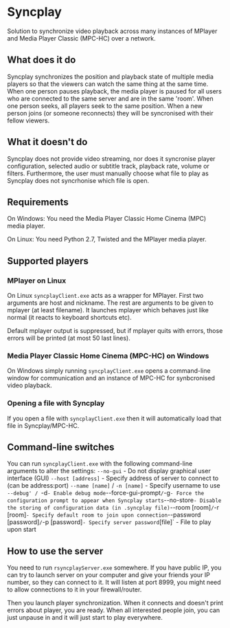 # Syncplay

Solution to synchronize video playback across many instances of MPlayer and Media Player Classic (MPC-HC) over a network.

## What does it do

Syncplay synchronizes the position and playback state of multiple media players so that the viewers can watch the same thing at the same time.
When one person pauses playback, the media player is paused for all users who are connected to the same server and are in the same 'room'.
When one person seeks, all players seek to the same position. When a new person joins (or someone reconnects) they will be syncronised with their fellow viewers.

## What it doesn't do

Syncplay does not provide video streaming, nor does it syncronise player configuration, selected audio or subtitle track, playback rate, volume or filters. Furthermore, the user must manually choose what file to play as Syncplay does not syncrhonise which file is open.

## Requirements

On Windows: You need the Media Player Classic Home Cinema (MPC) media player.

On Linux: You need Python 2.7, Twisted and the MPlayer media player.

## Supported players
### MPlayer on Linux

On Linux `syncplayClient.exe` acts as a wrapper for MPlayer. First two arguments are host and nickname.
The rest are arguments to be given to mplayer (at least filename). It launches mplayer
which behaves just like normal (it reacts to keyboard shortcuts etc).

Default mplayer output is suppressed, but if mplayer quits with errors, those errors
will be printed (at most 50 last lines).

### Media Player Classic Home Cinema (MPC-HC) on Windows

On Windows simply running `syncplayClient.exe` opens a command-line window for communication and an instance of MPC-HC for synbcronised video playback.

### Opening a file with Syncplay

If you open a file with `syncplayClient.exe` then it will automatically load that file in Syncplay/MPC-HC.

## Command-line switches

You can run `syncplayClient.exe` with the following command-line arguments to alter the settings:
`--no-gui` - Do not display graphical user interface (GUI)
`--host [address]` - Specify address of server to connect to (can be address:port)
`--name [name]` / `-n [name]` - Specify username to use
`--debug' / `-d` - Enable debug mode
`--force-gui-prompt` / `-g` - Force the configuration prompt to appear when Syncplay starts
`--no-store` - Disable the storing of configuration data (in .syncplay file)
`--room [room]` / `-r [room]` - Specify default room to join upon connection
`--password [password]` / `-p [password]` - Specify server password
`[file]` - File to play upon start
        

## How to use the server

You need to run `rsyncplayServer.exe` somewhere. If you have public IP, you can try to launch server on your computer
and give your friends your IP number, so they can connect to it. It will listen at port 8999, you
might need to allow connections to it in your firewall/router.

Then you launch player synchronization. When it connects and doesn't print errors about player, you are ready.
When all interested people join, you can just unpause in and it will just start to play everywhere.

